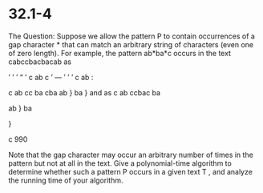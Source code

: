 # 32.1-4

The Question:
Suppose we allow the pattern P to contain occurrences of a gap character \* that can match an arbitrary string of characters (even one of zero length). 
For example, the pattern ab\*ba\*c occurs in the text cabccbacbacab as

’ ’ ’ “ ’ c ab c ’ — ’ ’ ’ c ab :

c ab cc ba cba ab } ba } and as c ab ccbac ba

ab } ba

}

c 990

Note that the gap character may occur an arbitrary number of times in the pattern but not at all in the text. Give a polynomial-time algorithm to determine whether such a pattern P occurs in a given text T , and analyze the running time of your algorithm.